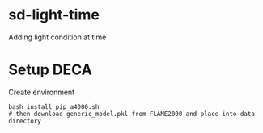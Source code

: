 # sd-light-time
Adding light condition at time

# Setup DECA
Create environment 

```
bash install_pip_a4000.sh
# then download generic_model.pkl from FLAME2000 and place into data directory
```